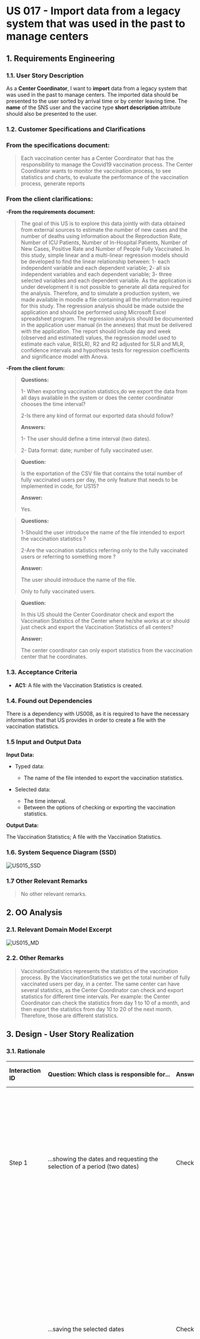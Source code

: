 # US 017 - Import data from a legacy system that was used in the past to manage centers

## 1. Requirements Engineering

### 1.1. User Story Description

As a **Center Coordinator**, I want to **import** data from a legacy system that was used in the
past to manage centers. The imported data should be presented to the user sorted by arrival time
or by center leaving time. The **name** of the SNS user and the vaccine type **short description**
attribute should also be presented to the user.

### 1.2. Customer Specifications and Clarifications

### **From the specifications document:**

> Each vaccination center has a Center Coordinator that has the responsibility to manage the Covid19 vaccination process. The Center Coordinator wants to monitor the vaccination process, to see
statistics and charts, to evaluate the performance of the vaccination process, generate reports

### **From the client clarifications:**

**-From the requirements document:**
>The goal of this US is to explore this data jointly with data obtained from external sources to estimate the number of new cases and the number of deaths using information about the Reproduction Rate, Number of ICU Patients, Number of In-Hospital Patients, Number of New Cases, Positive Rate and Number of People Fully Vaccinated. In this study, simple linear and a multi-linear regression models should be developed to find the linear relationship between: 1- each independent variable and each dependent variable; 2- all six independent variables and each dependent variable; 3- three selected variables and each dependent variable. As the application is under development it is not possible to generate all data required for the analysis. Therefore, and to simulate a production system, we made available in moodle a file containing all the information required for this study. The regression analysis should be made outside the application and should be performed using Microsoft Excel spreadsheet program. The regression analysis should be documented in the application user manual (in the annexes) that must be delivered with the application. The report should include day and week (observed and estimated) values, the regression model used to estimate each value, R(SLR), R2 and R2 adjusted for SLR and MLR, confidence intervals and hypothesis tests for regression coefficients and significance model with Anova.

**-From the client forum:**

>**Questions:** 
> 
>1- When exporting vaccination statistics,do we export the data from all days available in the system or does the center coordinator chooses the time interval? 
>
>2-Is there any kind of format our exported data should follow?
> 
>**Answers:**
> 
>1- The user should define a time interval (two dates).
> 
>2- Data format: date; number of fully vaccinated user.

>**Question:**
>
>Is the exportation of the CSV file that contains the total number of fully vaccinated users per day, the only feature that needs to be implemented in code, for US15?
>
>**Answer:**
>
>Yes.

>**Questions:**
>
>1-Should the user introduce the name of the file intended to export the vaccination statistics ?
> 
> 2-Are the vaccination statistics referring only to the fully vaccinated users or referring to something more ?
>
>**Answer:**
>
>The user should introduce the name of the file.
> 
>Only to fully vaccinated users.

>**Question:**
>
>In this US should the Center Coordinator check and export the Vaccination Statistics of the Center where he/she works at or should just check and export the Vaccination Statistics of all centers?
>
>**Answer:**
>
>The center coordinator can only export statistics from the vaccination center that he coordinates.


### 1.3. Acceptance Criteria


* **AC1:** A file with the Vaccination Statistics is created.


### 1.4. Found out Dependencies

There is a dependency with US008, as it is required to have the necessary information that that US provides in order to create a file with the vaccination statistics.

### 1.5 Input and Output Data

**Input Data:**

* Typed data:
    - The name of the file intended to export the vaccination statistics.

* Selected data:
    - The time interval.
    - Between the options of checking or exporting the vaccination statistics.

**Output Data:**

The Vaccination Statistics;
 A file with the Vaccination Statistics.


### 1.6. System Sequence Diagram (SSD)

![US015_SSD](US015_SSD.svg)

### 1.7 Other Relevant Remarks

>No other relevant remarks.

## 2. OO Analysis

### 2.1. Relevant Domain Model Excerpt 

![US015_MD](US015_MD.svg)

### 2.2. Other Remarks

> VaccinationStatistics represents the statistics of the vaccination process.
> By the VaccinationStatistics we get the total number of fully vaccinated users per day, in a center.
> The same center can have several statistics, as the Center Coordinator can check and export statistics for different time intervals.
> Per example: the Center Coordinator can check the statistics from day 1 to 10 of a month, and then export the statistics from day 10 to 20 of the next month. Therefore, those are different statistics.


## 3. Design - User Story Realization 

### 3.1. Rationale

| Interaction ID | Question: Which class is responsible for... | Answer  | Justification (with patterns)  |
|:-------------  |:--------------------- |:------------|:---------------------------- |
| Step 1         |    ...showing the dates and requesting the selection of a period (two dates) | CheckAndExportVacStatsGUI   |  **Pure Fabrication:** there is no reason to assign this responsibility to any existing class in the Domain Model. Using a Class for the interactions of the User with the System promotes the **HCLC** principle   |
| |  ...saving the selected dates  | CheckAndExportVaccinationStatsController| **Controller:** act as a mediator between the UI and the Model. Has the responsibility of controlling the data transmission between both. **Pure Fabrication**: As there is no Domain Class with such responsibility one is following the Pure Fabrication pattern.      |
| Step 2         | ...requesting a selection between the option of checking statistics and the option of exporting them | CheckAndExportVacStatsGUI | **Pure Fabrication:** there is no reason to assign this responsibility to any existing class in the Domain Model. Using a Class for the interactions of the User with the System promotes the **HCLC** principle |
| Step 3 (User chooses to check the Vaccination stats)| ... showing the list with the Center's Vaccination Statistics | CheckListVacStatsGUI |  **Pure Fabrication:** there is no reason to assign this responsibility to any existing class in the Domain Model.  |
| | ... disponibilize the previous list to the CheckListVacStatsGUI  | CheckAndExportVaccinationStatsController | **Controller:** act as a mediator between the UI and the Model. Has the responsibility of controlling the data transmission between both. **IE:** The controller knows the logged Center's Coordinator Center. |
| | ... "telling" the CheckAndExportVaccinationStatsController the logged Center's Coordinator Center | Company | **IE:** The Company knows the logged Center's Coordinator Center. |
| |    ... disponibilize the previous list to the CheckAndExportVaccinationStatsController  | VaccinationCenter | **IE:** The Vaccination Center knows it's own statistics, therefore by receiving the dates as an input he can return a filtered list.  |
| Step 3 (User chooses to export the Vaccination stats) | ... requesting the name of the file for the Vaccination Stats to be exported | CheckAndExportVacStatsGUI |  **Pure Fabrication:** there is no reason to assign this responsibility to any existing class in the Domain Model.  |
| Step 4 |  ... exporting the Vaccination Statistics | ExportListToFile | **Pure Fabrication:** there is no reason to assign this responsibility to any existing class in the Domain Model. By creating a Class to assign the responsibility of exporting a list we are adopting the **HCLC** principle as we are not assigning another responsibility to the Vaccination Center and we are promoting reusable code.  |
| 	 |    ... disponibilize the list with the statistics to ExportList | VaccinationCenter |**IE:** The Vaccination Center knows it's own statistics, therefore by receiving the dates as an input he can return a filtered list. |
| | ... sending the dates to the VaccinationCenter so the list can be filtered | CheckAndExportVaccinationStatsController | **IE:** The controller knows the two dates that the user selected previously.   |
| Step 5 |    ... informing the operation success | CheckAndExportVacStatsGUI |  **Pure Fabrication:** there is no reason to assign this responsibility to any existing class in the Domain Model.   |


### Systematization ##

According to the taken rationale, the conceptual classes promoted to software classes are:


* ExportListToFile
* VaccinationCenter
* Company

Other software classes (i.e. Pure Fabrication) identified:
* CheckAndExportVacStatsGUI
* CheckAndExportVaccinationStatsController
* CheckListVacStatsGUI

## 3.2. Sequence Diagram (SD)

**Alternative 1**

![US015_SD](US015_SD.svg)

## 3.3. Class Diagram (CD)

**From alternative 1**

![US008_CD](US008_CD.svg)
